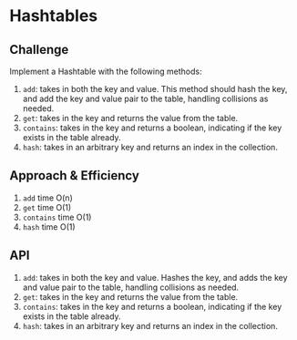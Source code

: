 # Hashtables

## Challenge
Implement a Hashtable with the following methods:
1. `add`: takes in both the key and value. This method should hash the key, and add the key and value pair to the table, handling collisions as needed.
1. `get`: takes in the key and returns the value from the table.
1. `contains`: takes in the key and returns a boolean, indicating if the key exists in the table already.
1. `hash`: takes in an arbitrary key and returns an index in the collection.

## Approach & Efficiency
1. `add` time O(n)
1. `get` time O(1)
1. `contains` time O(1)
1. `hash` time O(1)

## API
1. `add`: takes in both the key and value. Hashes the key, and adds the key and value pair to the table, handling collisions as needed.
1. `get`: takes in the key and returns the value from the table.
1. `contains`: takes in the key and returns a boolean, indicating if the key exists in the table already.
1. `hash`: takes in an arbitrary key and returns an index in the collection.